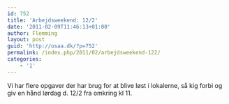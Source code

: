```yaml
---
id: 752
title: 'Arbejdsweekend: 12/2'
date: '2011-02-09T11:46:13+01:00'
author: Flemming
layout: post
guid: 'http://osaa.dk/?p=752'
permalink: /index.php/2011/02/arbejdsweekend-122/
categories:
    - '1'
---
```


Vi har flere opgaver der har brug for at blive løst i lokalerne, så kig forbi og giv en hånd lørdag d. 12/2 fra omkring kl 11.